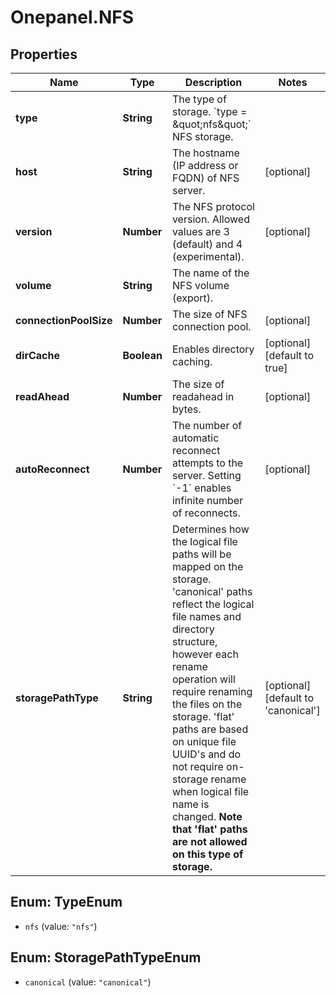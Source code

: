 # Onepanel.NFS

## Properties
Name | Type | Description | Notes
------------ | ------------- | ------------- | -------------
**type** | **String** | The type of storage.  &#x60;type &#x3D; \&quot;nfs\&quot;&#x60;  NFS storage.  | 
**host** | **String** | The hostname (IP address or FQDN) of NFS server. | [optional] 
**version** | **Number** | The NFS protocol version. Allowed values are 3 (default) and 4 (experimental). | [optional] 
**volume** | **String** | The name of the NFS volume (export). | 
**connectionPoolSize** | **Number** | The size of NFS connection pool. | [optional] 
**dirCache** | **Boolean** | Enables directory caching. | [optional] [default to true]
**readAhead** | **Number** | The size of readahead in bytes. | [optional] 
**autoReconnect** | **Number** | The number of automatic reconnect attempts to the server. Setting &#x60;-1&#x60; enables infinite number of reconnects. | [optional] 
**storagePathType** | **String** | Determines how the logical file paths will be mapped on the storage. &#39;canonical&#39; paths reflect the logical file names and directory structure, however each rename operation will require renaming the files on the storage. &#39;flat&#39; paths are based on unique file UUID&#39;s and do not require on-storage rename when logical file name is changed. **Note that &#39;flat&#39; paths are not allowed on this type of storage.**  | [optional] [default to &#39;canonical&#39;]


<a name="TypeEnum"></a>
## Enum: TypeEnum


* `nfs` (value: `"nfs"`)




<a name="StoragePathTypeEnum"></a>
## Enum: StoragePathTypeEnum


* `canonical` (value: `"canonical"`)




